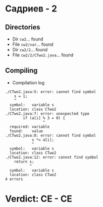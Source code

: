 # Садриев - 2
## Directories
- Dir `cw2`... found
- File `cw2/var`... found
- Dir `cw2/2`... found
- File `cw2/2/CTwo2.java`... found
## Compiling
- Compilation log
```
./CTwo2.java:5: error: cannot find symbol
  	s = 1;
  	^
  symbol:   variable s
  location: class CTwo2
./CTwo2.java:7: error: unexpected type
  		if (a[i] % 3 = 0) {
  		         ^
  required: variable
  found:    value
./CTwo2.java:8: error: cannot find symbol
  			s *= a[i];
  			^
  symbol:   variable s
  location: class CTwo2
./CTwo2.java:12: error: cannot find symbol
    return s;
           ^
  symbol:   variable s
  location: class CTwo2
4 errors

```
# Verdict: **CE** - CE
